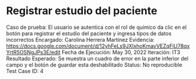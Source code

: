 # Registrar estudio del paciente

Caso de prueba: El usuario se autentica con el rol de químico da clic en el botón para registrar el estudio del paciente y ingresa tipos de datos incorrectos
Encargado: Carolina Herrera Martínez
Evidencia: https://docs.google.com/document/d/12yhFeLs9JXIxhoKmavVEZqFiU78qxYrtR5OSNgJPs3E/edit
Fecha de Ejecución: May 30, 2022
Iteración: IT3
Resultado Esperado: Se muestra un cuadro de error en la parte inferior del campo y el botón de guardar esta deshabilitado
Status: No reproducible
Test Case ID: 4